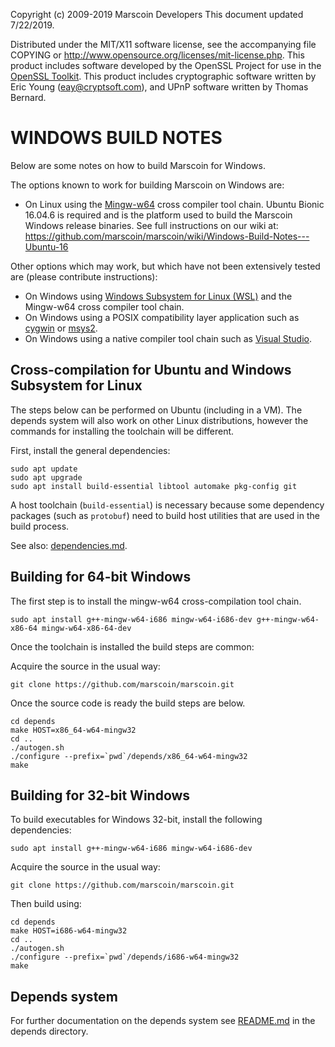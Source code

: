 Copyright (c) 2009-2019 Marscoin Developers
This document updated 7/22/2019.

Distributed under the MIT/X11 software license, see the accompanying
file COPYING or http://www.opensource.org/licenses/mit-license.php.
This product includes software developed by the OpenSSL Project for use in the [OpenSSL Toolkit](http://www.openssl.org/). This product includes
cryptographic software written by Eric Young ([eay@cryptsoft.com](mailto:eay@cryptsoft.com)), and UPnP software written by Thomas Bernard.

WINDOWS BUILD NOTES
====================

Below are some notes on how to build Marscoin for Windows.

The options known to work for building Marscoin on Windows are:

* On Linux using the [Mingw-w64](https://mingw-w64.org/doku.php) cross compiler tool chain. Ubuntu Bionic 16.04.6 is required
and is the platform used to build the Marscoin Windows release binaries.  See full instructions on our wiki at: https://github.com/marscoin/marscoin/wiki/Windows-Build-Notes---Ubuntu-16

Other options which may work, but which have not been extensively tested are (please contribute instructions):

* On Windows using [Windows
Subsystem for Linux (WSL)](https://msdn.microsoft.com/commandline/wsl/about) and the Mingw-w64 cross compiler tool chain.
* On Windows using a POSIX compatibility layer application such as [cygwin](http://www.cygwin.com/) or [msys2](http://www.msys2.org/).
* On Windows using a native compiler tool chain such as [Visual Studio](https://www.visualstudio.com).


Cross-compilation for Ubuntu and Windows Subsystem for Linux
------------------------------------------------------------

The steps below can be performed on Ubuntu (including in a VM). The depends system
will also work on other Linux distributions, however the commands for
installing the toolchain will be different.

First, install the general dependencies:

    sudo apt update
    sudo apt upgrade
    sudo apt install build-essential libtool automake pkg-config git

A host toolchain (`build-essential`) is necessary because some dependency
packages (such as `protobuf`) need to build host utilities that are used in the
build process.

See also: [dependencies.md](dependencies.md).

## Building for 64-bit Windows

The first step is to install the mingw-w64 cross-compilation tool chain.

    sudo apt install g++-mingw-w64-i686 mingw-w64-i686-dev g++-mingw-w64-x86-64 mingw-w64-x86-64-dev

Once the toolchain is installed the build steps are common:

Acquire the source in the usual way:

    git clone https://github.com/marscoin/marscoin.git

Once the source code is ready the build steps are below.

    cd depends
    make HOST=x86_64-w64-mingw32
    cd ..
    ./autogen.sh
    ./configure --prefix=`pwd`/depends/x86_64-w64-mingw32
    make

## Building for 32-bit Windows

To build executables for Windows 32-bit, install the following dependencies:

    sudo apt install g++-mingw-w64-i686 mingw-w64-i686-dev

Acquire the source in the usual way:

    git clone https://github.com/marscoin/marscoin.git

Then build using:

    cd depends
    make HOST=i686-w64-mingw32
    cd ..
    ./autogen.sh
    ./configure --prefix=`pwd`/depends/i686-w64-mingw32
    make

## Depends system

For further documentation on the depends system see [README.md](../depends/README.md) in the depends directory.


